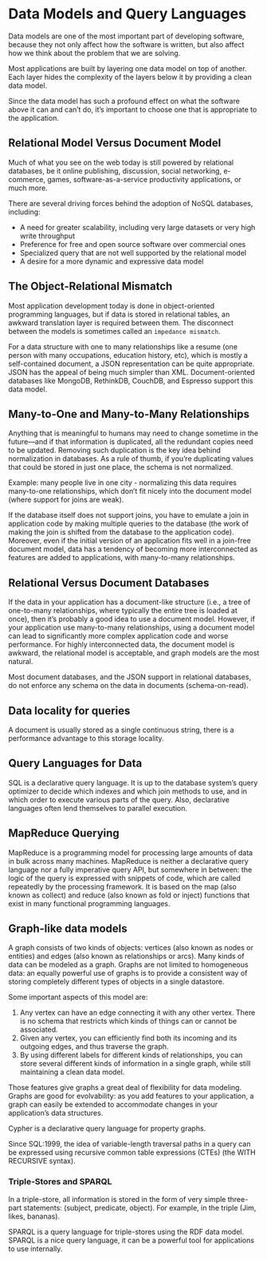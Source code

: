 # Data Models and Query Languages
Data models are one of the most important part of developing software, because they not only affect how the software is written, but also affect how we think about the problem that we are solving. 

Most applications are built by layering one data model on top of another. Each layer hides the complexity of the layers below it by providing a clean data model.

Since the data model has such a profound effect on what the software above it can and can’t do, it’s important to choose one that is appropriate to the application.

## Relational Model Versus Document Model
Much of what you see on the web today is still powered by relational databases, be it online publishing, discussion, social networking, e-commerce, games, software-as-a-service productivity applications, or much more.

There are several driving forces behind the adoption of NoSQL databases, including:
- A need for greater scalability, including very large datasets or very high write throughput
- Preference for free and open source software over commercial ones
- Specialized query that are not well supported by the relational model
- A desire for a more dynamic and expressive data model

## The Object-Relational Mismatch
Most application development today is done in object-oriented programming languages, but if data is stored in relational tables, an awkward translation layer is required between them. The disconnect between the models is sometimes called an `impedance mismatch`.

For a data structure with one to many relationships like a resume (one person with many occupations, education history, etc), which is mostly a self-contained document, a JSON representation can be quite appropriate. JSON has the appeal of being much simpler than XML. Document-oriented databases like MongoDB, RethinkDB, CouchDB, and Espresso support this data model.

## Many-to-One and Many-to-Many Relationships
Anything that is meaningful to humans may need to change sometime in the future—and if that information is duplicated, all the redundant copies need to be updated. Removing such duplication is the key idea behind normalization in databases. As a rule of thumb, if you’re duplicating values that could be stored in just one place, the schema is not normalized.

Example: many people live in one city - normalizing this data requires many-to-one relationships, which don’t fit nicely into the document model (where support for joins are weak).

If the database itself does not support joins, you have to emulate a join in application code by making multiple queries to the database (the work of making the join is shifted from the database to the application code). Moreover, even if the initial version of an application fits well in a join-free document model, data has a tendency of becoming more interconnected as features are added to applications, with many-to-many relationships. 

## Relational Versus Document Databases
If the data in your application has a document-like structure (i.e., a tree of one-to-many relationships, where typically the entire tree is loaded at once), then it’s probably a good idea to use a document model. However, if your application use many-to-many relationships, using a document model can lead to significantly more complex application code and worse performance. For highly interconnected data, the document model is awkward, the relational model is acceptable, and graph models are the most natural.

Most document databases, and the JSON support in relational databases, do not enforce any schema on the data in documents (schema-on-read).

## Data locality for queries
A document is usually stored as a single continuous string, there is a performance advantage to this storage locality.

## Query Languages for Data
SQL is a declarative query language. It is up to the database system’s query optimizer to decide which indexes and which join methods to use, and in which order to execute various parts of the query. Also, declarative languages often lend themselves to parallel execution.

## MapReduce Querying
MapReduce is a programming model for processing large amounts of data in bulk across many machines. MapReduce is neither a declarative query language nor a fully imperative query API, but somewhere in between: the logic of the query is expressed with snippets of code, which are called repeatedly by the processing framework. It is based on the map (also known as collect) and reduce (also known as fold or inject) functions that exist in many functional programming languages.

## Graph-like data models
A graph consists of two kinds of objects: vertices (also known as nodes or entities) and edges (also known as relationships or arcs). Many kinds of data can be modeled as a graph. Graphs are not limited to homogeneous data: an equally powerful use of graphs is to provide a consistent way of storing completely different types of objects in a single datastore.

Some important aspects of this model are:
1. Any vertex can have an edge connecting it with any other vertex. There is no schema that restricts which kinds of things can or cannot be associated.
2. Given any vertex, you can efficiently find both its incoming and its outgoing edges, and thus traverse the graph.
3. By using different labels for different kinds of relationships, you can store several different kinds of information in a single graph, while still maintaining a clean data model.

Those features give graphs a great deal of flexibility for data modeling. Graphs are good for evolvability: as you add features to your application, a graph can easily be extended to accommodate changes in your application’s data structures.

Cypher is a declarative query language for property graphs. 

Since SQL:1999, the idea of variable-length traversal paths in a query can be expressed using recursive common table expressions (CTEs) (the WITH RECURSIVE syntax).

### Triple-Stores and SPARQL
In a triple-store, all information is stored in the form of very simple three-part statements: (subject, predicate, object). For example, in the triple (Jim, likes, bananas). 

SPARQL is a query language for triple-stores using the RDF data model. SPARQL is a nice query language, it can be a powerful tool for applications to use internally.




















